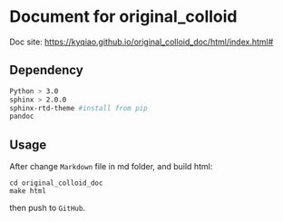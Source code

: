 # Document for original_colloid

Doc site:  https://kyqiao.github.io/original_colloid_doc/html/index.html#

## Dependency 

```bash
Python > 3.0
sphinx > 2.0.0
sphinx-rtd-theme #install from pip
pandoc
```

## Usage

After change `Markdown` file in md folder, and build html:

```
cd original_colloid_doc
make html
```

then push to `GitHub`.